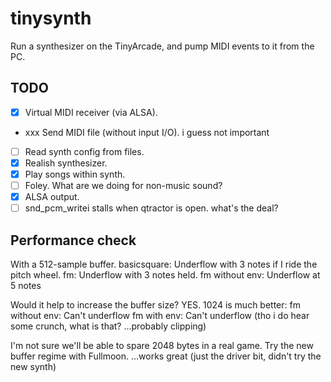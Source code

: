 # tinysynth

Run a synthesizer on the TinyArcade, and pump MIDI events to it from the PC.

## TODO

- [x] Virtual MIDI receiver (via ALSA).
- xxx Send MIDI file (without input I/O). i guess not important
- [ ] Read synth config from files.
- [x] Realish synthesizer.
- [x] Play songs within synth.
- [ ] Foley. What are we doing for non-music sound?
- [x] ALSA output.
- [ ] snd_pcm_writei stalls when qtractor is open. what's the deal?

## Performance check

With a 512-sample buffer.
basicsquare: Underflow with 3 notes if I ride the pitch wheel.
fm: Underflow with 3 notes held.
fm without env: Underflow at 5 notes

Would it help to increase the buffer size? YES. 1024 is much better:
fm without env: Can't underflow
fm with env: Can't underflow (tho i do hear some crunch, what is that? ...probably clipping)

I'm not sure we'll be able to spare 2048 bytes in a real game.
Try the new buffer regime with Fullmoon.
...works great (just the driver bit, didn't try the new synth)
